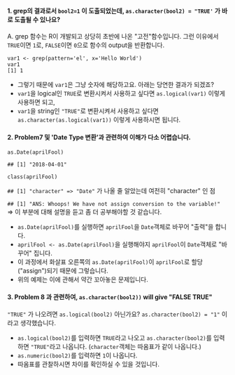 #### 1. grep의 결과로서 `bool2=1` 이 도출되었는데, `as.character(bool2) = "TRUE'` 가 바로 도출될 수 있나요?  

A. grep 함수는 R이 개발되고 상당히 초반에 나온 "고전"함수입니다. 그런 이유에서 `TRUE`이면 `1`로, `FALSE`이면 `0`으로 함수의 output을 반환합니다.  

`var1 <- grep(pattern='el', x='Hello World')`    
`var1`  
`[1] 1`  

+ 그렇기 때문에 `var1`은 그냥 숫자에 해당하고요. 아래는 당연한 결과가 되겠죠?   
+ `var1`을 logical인 `TRUE`로 변환시켜서 사용하고 싶다면 `as.logical(var1)` 이렇게 사용하면 되고,   
+ `var1`을 string인 `"TRUE"`로 변환시켜서 사용하고 싶다면 `as.character(as.logical(var1))` 이렇게 사용하시면 됩니다.  

#### 2. Problem7 및 'Date Type 변환'과 관련하여 이해가 다소 어렵습니다.  

`as.Date(aprilFool)`   

`## [1] "2018-04-01"`  

`class(aprilFool)`  

`## [1] "character" => "Date"` 가 나올 줄 알았는데 여전히 "character" 인 점  

`## [1] "ANS: Whoops! We have not assign conversion to the variable!"` => 이 부분에 대해 설명을 듣고 좀 더 공부해야할 것 같습니다.  

+ `as.Date(aprilFool)`를 실행하면 `aprilFool`을 `Date`객체로 바꾸어 "출력"을 합니다.    
+ `aprilFool <- as.Date(aprilFool)`을 실행해야지 `aprilFool`이 `Date`객체로 "바꾸어" 집니다.     
+ 이 과정에서 화살표 오른쪽의 `as.Date(aprilFool)`이 `aprilFool`로 할당("assign")되기 때문에 그렇습니다.    
+ 위의 예제는 이에 관해서 약간 꼬아놓은 문제입니다.    

#### 3. Problem 8 과 관련하여, `as.character(bool2))` will give "FALSE TRUE"  
`"TRUE"` 가 나오려면 `as.logical(bool2)` 아닌가요? `as.character(bool2) = "1"` 이라고 생각했습니다.  

+ `as.logical(bool2)`를 입력하면 `TRUE`라고 나오고 `as.character(bool2)`를 입력하면 `"TRUE"`라고 나옵니다. (`character`객체는 따옴표가 같이 나옵니다.)  
+ `as.numeric(bool2)`를 입력하면 `1`이 나옵니다.  
+ 따옴표를 관찰하시면 차이를 확인하실 수 있을 것입니다.  

